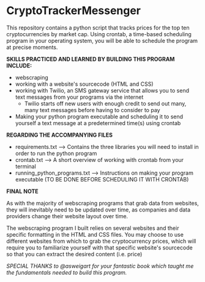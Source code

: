 # CryptoTrackerMessenger

This repository contains a python script that tracks prices for the top ten cryptocurrencies by market cap. Using crontab, a time-based scheduling program in your operating system, you will be able to schedule the program at precise moments.

**SKILLS PRACTICED AND LEARNED BY BUILDING THIS PROGRAM INCLUDE:**
* webscraping
* working with a website's sourcecode (HTML and CSS)
* working with Twilio, an SMS gateway service that allows you to send text messages from your programs via the internet
  * Twilio starts off new users with enough credit to send out many, many text messages before having to consider to pay 
* Making your python program executable and scheduling it to send yourself a text message at a predetermined time(s) using crontab


**REGARDING THE ACCOMPANYING FILES**

* requirements.txt            --> Contains the three libraries you will need to install in order to run the python program 
* crontab.txt                 --> A short overview of working with crontab from your terminal 
* running_python_programs.txt --> Instructions on making your program executable (TO BE DONE BEFORE SCHEDULING IT WITH CRONTAB)



**FINAL NOTE**

As with the majority of webscraping programs that grab data from websites, they will inevitably need to be updated over time, 
as companies and data providers change their website layout over time.

The webscraping program I built relies on several websites and their specific formatting in the HTML and CSS files. You may choose to use different websites from which to grab the cryptocurrency prices, which will require you to familiarize yourself with that specific website's sourcecode so that you can extract the desired content (i.e. price)


*SPECIAL THANKS to @asweigart for your fantastic book which taught me the fundamentals needed to build this program.*
